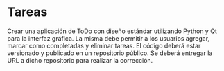 # Tareas
Crear una aplicación de ToDo con diseño estándar utilizando Python y Qt para la interfaz gráfica. La misma debe permitir a los usuarios agregar, marcar como completadas y eliminar tareas. El código deberá estar versionado y publicado en un repositorio público. Se deberá entregar la URL a dicho repositorio para realizar la corrección.
